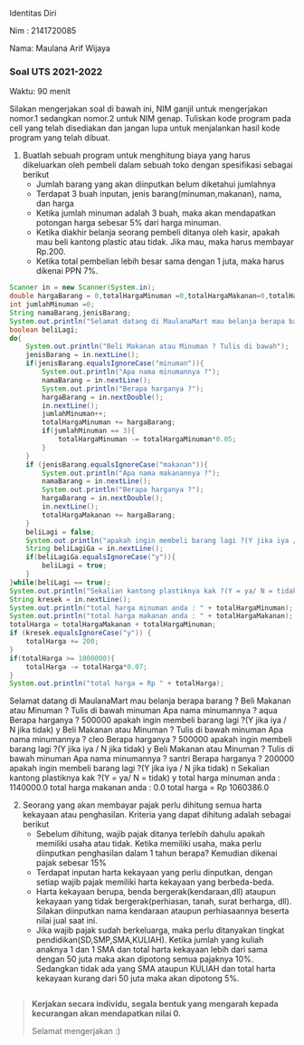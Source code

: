 Identitas Diri

Nim : 2141720085

Nama: Maulana Arif Wijaya

### Soal UTS 2021-2022
Waktu: 90 menit

Silakan mengerjakan soal di bawah ini, NIM ganjil untuk mengerjakan nomor.1 sedangkan nomor.2 untuk NIM genap. Tuliskan
kode program pada cell yang telah disediakan dan jangan lupa untuk menjalankan hasil kode program yang telah dibuat.

1. Buatlah sebuah program untuk menghitung biaya yang harus dikeluarkan oleh pembeli dalam sebuah toko dengan spesifikasi sebagai berikut
    + Jumlah barang yang akan diinputkan belum diketahui jumlahnya
    + Terdapat 3 buah inputan, jenis barang(minuman,makanan), nama, dan harga
    + Ketika jumlah minuman adalah 3 buah, maka akan mendapatkan potongan harga sebesar 5% dari harga minuman.
    + Ketika diakhir belanja seorang pembeli ditanya oleh kasir, apakah mau beli kantong plastic atau tidak. Jika mau, maka harus membayar Rp.200.
    + Ketika total pembelian lebih besar sama dengan 1 juta, maka harus dikenai PPN 7%.


```Java
Scanner in = new Scanner(System.in);
double hargaBarang = 0,totalHargaMinuman =0,totalHargaMakanan=0,totalHarga=0;
int jumlahMinuman =0;
String namaBarang,jenisBarang;
System.out.println("Selamat datang di MaulanaMart mau belanja berapa barang ?");
boolean beliLagi;
do{
    System.out.println("Beli Makanan atau Minuman ? Tulis di bawah");
    jenisBarang = in.nextLine();
    if(jenisBarang.equalsIgnoreCase("minuman")){
        System.out.println("Apa nama minumannya ?");
        namaBarang = in.nextLine();
        System.out.println("Berapa harganya ?");
        hargaBarang = in.nextDouble();
        in.nextLine();
        jumlahMinuman++;
        totalHargaMinuman += hargaBarang;
        if(jumlahMinuman == 3){
            totalHargaMinuman -= totalHargaMinuman*0.05;
        }
    }
    if (jenisBarang.equalsIgnoreCase("makanan")){
        System.out.println("Apa nama makanannya ?");
        namaBarang = in.nextLine();
        System.out.println("Berapa harganya ?");
        hargaBarang = in.nextDouble();
        in.nextLine();
        totalHargaMakanan += hargaBarang;
    }
    beliLagi = false;
    System.out.println("apakah ingin membeli barang lagi ?(Y jika iya / N jika tidak)");
    String beliLagiGa = in.nextLine();
    if(beliLagiGa.equalsIgnoreCase("y")){
        beliLagi = true;
    }
}while(beliLagi == true);
System.out.println("Sekalian kantong plastiknya kak ?(Y = ya/ N = tidak)");
String kresek = in.nextLine();
System.out.println("total harga minuman anda : " + totalHargaMinuman);
System.out.println("total harga makanan anda : " + totalHargaMakanan);
totalHarga = totalHargaMakanan + totalHargaMinuman;
if (kresek.equalsIgnoreCase("y")) {
    totalHarga += 200;
}
if(totalHarga >= 1000000){
    totalHarga -= totalHarga*0.07;
}
System.out.println("total harga = Rp " + totalHarga);
```
Selamat datang di MaulanaMart mau belanja berapa barang ?
Beli Makanan atau Minuman ? Tulis di bawah
minuman
Apa nama minumannya ?
aqua
Berapa harganya ?
500000
apakah ingin membeli barang lagi ?(Y jika iya / N jika tidak)
y
Beli Makanan atau Minuman ? Tulis di bawah
minuman
Apa nama minumannya ?
cleo
Berapa harganya ?
500000
apakah ingin membeli barang lagi ?(Y jika iya / N jika tidak)
y
Beli Makanan atau Minuman ? Tulis di bawah
minuman
Apa nama minumannya ?
santri
Berapa harganya ?
200000
apakah ingin membeli barang lagi ?(Y jika iya / N jika tidak)
n
Sekalian kantong plastiknya kak ?(Y = ya/ N = tidak)
y
total harga minuman anda : 1140000.0
total harga makanan anda : 0.0
total harga = Rp 1060386.0
        


2.	Seorang yang akan membayar pajak perlu dihitung semua harta kekayaan atau penghasilan. Kriteria yang dapat dihitung adalah sebagai berikut
    + Sebelum dihitung, wajib pajak ditanya terlebih dahulu apakah memiliki usaha atau tidak. Ketika memiliki usaha, maka perlu diinputkan penghasilan dalam 1 tahun berapa? Kemudian dikenai pajak sebesar 15%
    + Terdapat inputan harta kekayaan yang perlu dinputkan, dengan setiap wajib pajak memiliki harta kekayaan yang berbeda-beda.
    + Harta kekayaan berupa, benda bergerak(kendaraan,dll) ataupun kekayaan yang tidak bergerak(perhiasan, tanah, surat berharga, dll). Silakan diinputkan nama kendaraan ataupun perhiasaannya beserta nilai jual saat ini.
    + Jika wajib pajak sudah berkeluarga, maka perlu ditanyakan tingkat pendidikan(SD,SMP,SMA,KULIAH). Ketika jumlah yang kuliah anaknya 1 dan 1 SMA dan total harta kekayaan lebih dari sama dengan 50 juta maka akan dipotong semua pajaknya 10%. Sedangkan tidak ada yang SMA ataupun KULIAH dan total harta kekayaan kurang dari 50 juta maka akan dipotong 5%.

```java

```


> **Kerjakan secara individu, segala bentuk yang mengarah kepada kecurangan akan mendapatkan nilai 0.**
>
> Selamat mengerjakan :)

